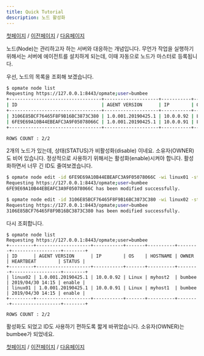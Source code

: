 ```yaml
---
title: Quick Tutorial
description: 노드 활성화
---
```


[첫페이지](QuickTutorial.md) / [이전페이지](QuickTutorial2.md) / [다음페이지](QuickTutorial4.md)

노드(Node)는 관리하고자 하는 서버와 대응하는 개념입니다.
무언가 작업을 실행하기 위해서는 서버에 에이전트를 설치하게 되는데, 이때 자동으로 노드가 마스터로 등록됩니다.

우선, 노드의 목록을 조회해 보겠습니다.

```sh
$ opmate node list
Requesting https://127.0.0.1:8443/opmate;user=bumbee
+----------------------------------+--------------------+-----------+-------+----------+-------+------------------+---------+
| ID                               | AGENT VERSION      | IP        | OS    | HOSTNAME | OWNER | HEARTBEAT        | STATUS  |
+----------------------------------+--------------------+-----------+-------+----------+-------+------------------+---------+
| 3106E85BCF76465F8F9B16BC3873C380 | 1.0.001.20190425.1 | 10.0.0.92 | Linux | myhost2  |       | 2019/04/30 14:10 | disable |
| 6FE9E69A10B44EBEAFC3A9F05078066C | 1.0.001.20190425.1 | 10.0.0.91 | Linux | myhost1  |       | 2019/04/30 14:10 | disable |
+----------------------------------+--------------------+-----------+-------+----------+-------+------------------+---------+

ROWS COUNT : 2/2
```

2개의 노드가 있는데, 상태(STATUS)가 비활성화(disable) 이네요.
소유자(OWNER)도 비어 있습니다.
정상적으로 사용하기 위해서는 활성화(enable)시켜야 합니다.
활성화하면서 너무 긴 ID도 줄여보겠습니다.

```sh
$ opmate node edit -id 6FE9E69A10B44EBEAFC3A9F05078066C -wi linux01 -st E
Requesting https://127.0.0.1:8443/opmate;user=bumbee
6FE9E69A10B44EBEAFC3A9F05078066C has been modified successfully.

$ opmate node edit -id 3106E85BCF76465F8F9B16BC3873C380 -wi linux02 -st E                                 
Requesting https://127.0.0.1:8443/opmate;user=bumbee
3106E85BCF76465F8F9B16BC3873C380 has been modified successfully.
```

다시 조회합니다.

```
$ opmate node list
Requesting https://127.0.0.1:8443/opmate;user=bumbee
+---------+--------------------+-----------+-------+----------+--------+------------------+--------+
| ID      | AGENT VERSION      | IP        | OS    | HOSTNAME | OWNER  | HEARTBEAT        | STATUS |
+---------+--------------------+-----------+-------+----------+--------+------------------+--------+
| linux02 | 1.0.001.20190425.1 | 10.0.0.92 | Linux | myhost2  | bumbee | 2019/04/30 14:15 | enable |
| linux01 | 1.0.001.20190425.1 | 10.0.0.91 | Linux | myhost1  | bumbee | 2019/04/30 14:15 | enable |
+---------+--------------------+-----------+-------+----------+--------+------------------+--------+

ROWS COUNT : 2/2
```

활성화도 되었고 ID도 사용하기 편하도록 짧게 바뀌었습니다.
소유자(OWNER)는 bumbee가 되었네요.

[첫페이지](QuickTutorial.md) / [이전페이지](QuickTutorial2.md) / [다음페이지](QuickTutorial4.md)
